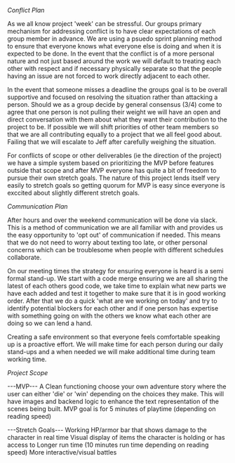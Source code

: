 *Conflict Plan*

As we all know project 'week' can be stressful. Our groups primary mechanism for addressing conflict is to have clear expectations of each group member in advance. We are using a psuedo sprint planning method to ensure that everyone knows what everyone else is doing and when it is expected to be done. In the event that the conflict is of a more personal nature and not just based around the work we will default to treating each other with respect and if necessary physically separate so that the people having an issue are not forced to work directly adjacent to each other. 

In the event that someone misses a deadline the groups goal is to be overall supportive and focused on resolving the situation rather than attacking a person. Should we as a group decide by general consensus (3/4) come to agree that one person is not pulling their weight we will have an open and direct conversation with them about what they want their contribution to the project to be. If possible we will shift priorities of other team members so that we are all contributing equally to a project that we all feel good about. Failing that we will escalate to Jeff after carefully weighing the situation.

For conflicts of scope or other deliverables (ie the direction of the project) we have a simple system based on prioritizing the MVP before features outside that scope and after MVP everyone has quite a bit of freedom to pursue their own stretch goals. The nature of this project lends itself very easily to stretch goals so getting quorum for MVP is easy since everyone is exccited about slightly different stretch goals. 


*Communication Plan*


After hours and over the weekend communication will be done via slack. This is a method of communication we are all familiar with and provides us the easy opportunity to 'opt out' of communication if needed. This means that we do not need to worry about texting too late, or other personal concerns which can be troublesome when people with different schedules collaborate.

On our meeting times the strategy for ensuring everyone is heard is a semi formal stand-up. We start with a code merge ensuring we are all sharing the latest of each others good code, we take time to explain what new parts we have each added and test it together to make sure that it is in good working order. After that we do a quick 'what are we working on today' and try to identify potential blockers for each other and if one person has expertise with something going on with the others we know what each other are doing so we can lend a hand. 

Creating a safe environment so that everyone feels comfortable speaking up is a proactive effort. We will make time for each person during our daily stand-ups and a when needed we will make additional time during team working time. 

*Project Scope*


---MVP--- 
A Clean functioning choose your own adventure story where the user can either 'die' or 'win' depending on the choices they make. This will have images and backend logic to enhance the text representation of the scenes being built. MVP goal is for 5 minutes of playtime (depending on reading speed)

---Stretch Goals---
Working HP/armor bar that shows damage to the character in real time
Visual display of items the character is holding or has access to
Longer run time (10 minutes run time depending on reading speed)
More interactive/visual battles 
